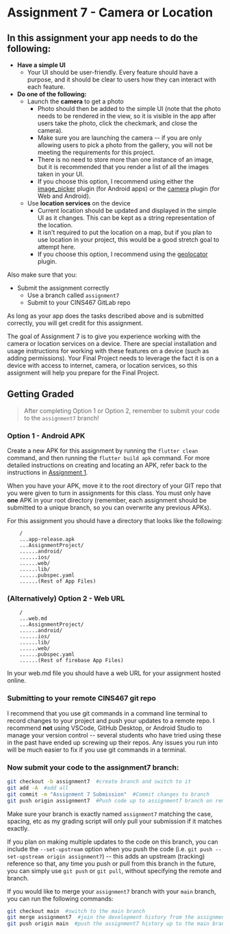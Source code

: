 # Assignment 7 - Camera or Location

## In this assignment your app needs to do the following:

* **Have a simple UI**
  * Your UI should be user-friendly. Every feature should have a purpose, and it should be clear to users how they can interact with each feature.
* **Do one of the following:**
  * Launch the **camera** to get a photo
    * Photo should then be added to the simple UI (note that the photo needs to be rendered in the view, so it is visible in the app after users take the photo, click the checkmark, and close the camera).
    * Make sure you are launching the camera -- if you are only allowing users to pick a photo from the gallery, you will not be meeting the requirements for this project.
    * There is no need to store more than one instance of an image, but it is recommended that you render a list of all the images taken in your UI.
    * If you choose this option, I recommend using either the [image_picker](https://pub.dev/packages/image_picker) plugin (for Android apps) or the [camera](https://pub.dev/packages/camera) plugin (for Web and Android).
  * Use **location services** on the device
    * Current location should be updated and displayed in the simple UI as it changes. This can be kept as a string representation of the location.
    * It isn't required to put the location on a map, but if you plan to use location in your project, this would be a good stretch goal to attempt here.
    * If you choose this option, I recommend using the [geolocator](https://pub.dev/packages/geolocator) plugin.

Also make sure that you:
  * Submit the assignment correctly
    * Use a branch called `assignment7`
    * Submit to your CINS467 GitLab repo

As long as your app does the tasks described above and is submitted correctly, you will get credit for this assignment.

The goal of Assignment 7 is to give you experience working with the camera or location services on a device. There are special installation and usage instructions for working with these features on a device (such as adding permissions). Your Final Project needs to leverage the fact it is on a device with access to internet, camera, or location services, so this assignment will help you prepare for the Final Project.

## Getting Graded

> After completing Option 1 or Option 2, remember to submit your code to the `assignment7` branch!

### Option 1 - Android APK

Create a new APK for this assignment by running the `flutter clean` command, and then running the `flutter build apk` command. For more detailed instructions on creating and locating an APK, refer back to the instructions in [Assignment 1](https://github.com/shelleywong/CINS467-Course-Materials/blob/main/Assignments/Assignment1.md#getting-graded).

When you have your APK, move it to the root directory of your GIT repo that you were given to turn in assignments for this class. You must only have **one** APK in your root directory (remember, each assignment should be submitted to a unique branch, so you can overwrite any previous APKs).

For this assignment you should have a directory that looks like the following:

```
    /
    ...app-release.apk
    ...AssignmentProject/
    ......android/
    ......ios/
    ......web/
    ......lib/
    ......pubspec.yaml
    ......(Rest of App Files)
```

### (Alternatively) Option 2 - Web URL

```
    /
    ...web.md
    ...AssignmentProject/
    ......android/
    ......ios/
    ......lib/
    ......web/
    ......pubspec.yaml
    ......(Rest of firebase App Files)
```
In your web.md file you should have a web URL for your assignment hosted online.

### Submitting to your remote CINS467 git repo

I recommend that you use git commands in a command line terminal to record changes to your project and push your updates to a remote repo. I recommend **not** using VSCode, GitHub Desktop, or Android Studio to manage your version control -- several students who have tried using these in the past have ended up screwing up their repos. Any issues you run into will be much easier to fix if you use git commands in a terminal.

### Now submit your code to the **assignment7** branch:

```bash
git checkout -b assignment7  #create branch and switch to it
git add -A  #add all
git commit -m "Assignment 7 Submission"  #Commit changes to branch
git push origin assignment7  #Push code up to assignment7 branch on remote
```

Make sure your branch is exactly named `assignment7` matching the case, spacing, etc as my grading script will only pull your submission if it matches exactly.

If you plan on making multiple updates to the code on this branch, you can include the `--set-upstream` option when you push the code (i.e. `git push --set-upstream origin assignment7`) -- this adds an upstream (tracking) reference so that, any time you push or pull from this branch in the future, you can simply use `git push` or `git pull`, without specifying the remote and branch.

If you would like to merge your `assignment7` branch with your `main` branch, you can run the following commands:
```bash
git checkout main  #switch to the main branch
git merge assignment7  #join the development history from the assignment7 branch with the current (main) branch
git push origin main  #push the assignment7 history up to the main branch on the remote
```
